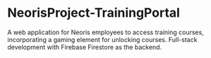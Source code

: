 # NeorisProject-TrainingPortal
A web application for Neoris employees to access training courses, incorporating a gaming element for unlocking courses. Full-stack development with Firebase Firestore as the backend.
